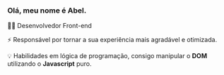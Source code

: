 ### Olá, meu nome é Abel.

👨‍💻 Desenvolvedor Front-end 

⚡ Responsável por tornar a sua experiência mais agradável e otimizada.

💡  Habilidades em lógica de programação, consigo manipular o **DOM** utilizando o **Javascript** puro.




